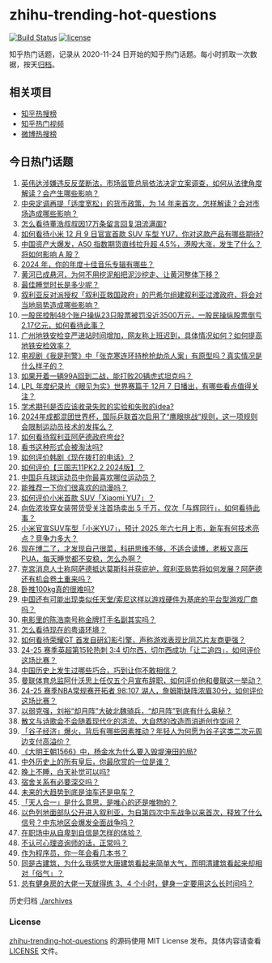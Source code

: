 # zhihu-trending-hot-questions

[![Build Status](https://github.com/justjavac/zhihu-trending-hot-questions/workflows/ci/badge.svg?branch=master)](https://github.com/justjavac/zhihu-trending-hot-questions/actions)
[![license](https://img.shields.io/github/license/justjavac/zhihu-trending-hot-questions)](https://github.com/justjavac/zhihu-trending-hot-questions/blob/master/LICENSE)

知乎热门话题，记录从 2020-11-24
日开始的知乎热门话题。每小时抓取一次数据，按天[归档](./archives)。

## 相关项目

- [知乎热搜榜](https://github.com/justjavac/zhihu-trending-top-search)
- [知乎热门视频](https://github.com/justjavac/zhihu-trending-hot-video)
- [微博热搜榜](https://github.com/justjavac/weibo-trending-hot-search)

## 今日热门话题

<!-- BEGIN -->
<!-- 最后更新时间 Tue Dec 10 2024 07:13:58 GMT+0800 (China Standard Time) -->

1. [英伟达涉嫌违反反垄断法，市场监管总局依法决定立案调查，如何从法律角度解读？会产生哪些影响？](https://www.zhihu.com/question/6401817416)
1. [中央定调再提「适度宽松」的货币政策，为 14 年来首次，怎样解读？会对市场造成哪些影响？](https://www.zhihu.com/question/6391415901)
1. [怎么看待董浩叔叔因17万条留言回复泪流满面?](https://www.zhihu.com/question/5901967191)
1. [如何看待小米 12 月 9 日官宣首款 SUV 车型 YU7，你对这款产品有哪些期待?](https://www.zhihu.com/question/6404698989)
1. [中国资产大爆发，A50 指数期货直线拉升超 4.5%，港股大涨，发生了什么？将如何影响 A 股？](https://www.zhihu.com/question/6390828359)
1. [2024 年，你的年度十佳音乐专辑有哪些？](https://www.zhihu.com/question/6188154982)
1. [黄河已成悬河，为何不用挖泥船把泥沙挖走、让黄河整体下移？](https://www.zhihu.com/question/498856322)
1. [最佳睡觉时长是多少呢？](https://www.zhihu.com/question/4018150885)
1. [叙利亚反对派授权「叙利亚救国政府」的巴希尔组建叙利亚过渡政府，将会对当地局势造成哪些影响？](https://www.zhihu.com/question/6411497287)
1. [一股民控制48个账户操纵23只股票被罚没近3500万元，一股民操纵股票倒亏2.17亿元，如何看待此事？](https://www.zhihu.com/question/6208033031)
1. [广州地铁安检变严进站时间增加，网友称上班迟到，具体情况如何？如何提高地铁安检效率？](https://www.zhihu.com/question/6380681808)
1. [电视剧《我是刑警》中「张克寒连环持枪抢劫杀人案」有原型吗？真实情况是什么样子的？](https://www.zhihu.com/question/5870621537)
1. [如果开着一辆99A回到二战，能打败20辆虎式坦克吗？](https://www.zhihu.com/question/2065771998)
1. [LPL 年度纪录片《眼见为实》世界赛篇于 12月 7 日播出，有哪些看点值得关注？](https://www.zhihu.com/question/6278508508)
1. [学术期刊是否应该收录失败的实验和失败的idea?](https://www.zhihu.com/question/655755843)
1. [2024年成都混团世界杯，国际乒联首次启用了“鹰眼挑战”规则，这一项规则会限制运动员技术的发挥么？](https://www.zhihu.com/question/6382219788)
1. [如何看待叙利亚阿萨德政府垮台?](https://www.zhihu.com/question/6296140858)
1. [看书这种形式会被淘汰吗?](https://www.zhihu.com/question/6159565442)
1. [如何评价韩剧《现在拨打的电话》？](https://www.zhihu.com/question/5164673424)
1. [如何评价【三国志11PK2.2 2024版】？](https://www.zhihu.com/question/5920859161)
1. [中国乒乓球运动员中你最喜欢哪位运动员？](https://www.zhihu.com/question/2978693037)
1. [能推荐一下你们很喜欢的动漫吗？](https://www.zhihu.com/question/630468088)
1. [如何评价小米首款 SUV「Xiaomi YU7」？](https://www.zhihu.com/question/6407442677)
1. [向佐浓妆穿女装带货受关注首场卖出 5 千万，仅次「与辉同行」，如何看待此事？](https://www.zhihu.com/question/6129689772)
1. [小米官宣SUV车型「小米YU7」，预计 2025 年六七月上市，新车有何技术亮点？竞争力多大？](https://www.zhihu.com/question/6406738461)
1. [现在博二了，才发现自己很菜，科研思维不够，不适合读博，老板又高压PUA，每天睡觉都不安稳，怎么办啊？](https://www.zhihu.com/question/2502983894)
1. [克宫消息人士称阿萨德抵达莫斯科并获庇护，叙利亚局势将如何发展？阿萨德还有机会卷土重来吗？](https://www.zhihu.com/question/6347507147)
1. [卧推100kg真的很难吗?](https://www.zhihu.com/question/434462547)
1. [中国还有可能出现类似任天堂/索尼这样以游戏硬件为基底的平台型游戏厂商吗？](https://www.zhihu.com/question/4853160079)
1. [电影里的陈浩南号称金牌打手名副其实吗？](https://www.zhihu.com/question/59384847)
1. [怎么看待现在的粤语环境？](https://www.zhihu.com/question/3758175688)
1. [如何看待荣耀GT 首发自研幻影引擎，声称游戏表现比同芯片友商更强？](https://www.zhihu.com/question/6359463917)
1. [24-25 赛季英超第15轮热刺 3:4 切尔西，切尔西成功「让二追四」，如何评价这场比赛？](https://www.zhihu.com/question/6327955628)
1. [中国历史上发生过哪些巧合，巧到让你不敢相信？](https://www.zhihu.com/question/440180866)
1. [曼联体育总监阿什沃思上任仅五个月宣布辞职，如何评价他和曼联这一举动？](https://www.zhihu.com/question/6307047577)
1. [24-25 赛季NBA常规赛开拓者 98:107 湖人，詹姆斯缺阵浓眉30分，如何评价这场比赛？](https://www.zhihu.com/question/6369692649)
1. [以弱克强，刘裕“却月阵”大破北魏骑兵，“却月阵”到底有什么奥秘？](https://www.zhihu.com/question/637477593)
1. [散文与诗歌会不会随着现代化的洪流、大自然的改造而消逝创作空间？](https://www.zhihu.com/question/4776148475)
1. [「谷子经济」爆火，背后有哪些因素推动？年轻人为何愿为谷子这类二次元周边支付高溢价？](https://www.zhihu.com/question/6226997328)
1. [《大明王朝1566》中，杨金水为什么要入毁堤淹田的局?](https://www.zhihu.com/question/5850873475)
1. [中外历史上的所有皇后，你最欣赏的一位是谁？](https://www.zhihu.com/question/6004269108)
1. [晚上不睡，白天补觉可以吗?](https://www.zhihu.com/question/3995529655)
1. [宿舍关系有必要深交吗？](https://www.zhihu.com/question/667706109)
1. [未来的大趋势到底是油车还是电车？](https://www.zhihu.com/question/620118718)
1. [「天人合一」是什么意思，是唯心的还是唯物的？](https://www.zhihu.com/question/6192832007)
1. [以色列地面部队公开进入叙利亚，为自第四次中东战争以来首次，释放了什么信号？中东地区会爆发全面战争吗？](https://www.zhihu.com/question/6348258008)
1. [在职场中从自卑到自信是怎样的体验？](https://www.zhihu.com/question/489238465)
1. [不认可心理咨询师的话，正常吗？](https://www.zhihu.com/question/812637508)
1. [作为程序员，你一年会看几本书？](https://www.zhihu.com/question/635753810)
1. [同是古建筑，为什么我感觉大唐建筑看起来简单大气，而明清建筑看起来却相对「俗气」？](https://www.zhihu.com/question/5845325544)
1. [总有健身房的大佬一天就得练 3、4 个小时，健身一定要用这么长时间吗？](https://www.zhihu.com/question/667518241)

<!-- END -->

历史归档 [./archives](./archives)

### License

[zhihu-trending-hot-questions](https://github.com/justjavac/zhihu-trending-hot-questions)
的源码使用 MIT License 发布。具体内容请查看 [LICENSE](./LICENSE) 文件。
